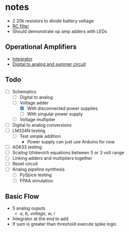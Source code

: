 # notes

- 2 20k resistors to divide battery voltage
- [RC filter](https://www.electronics-tutorials.ws/filter/filter_2.html)
- Should demonstrate op amp adders with LEDs

## Operational Amplifiers

- [Integrator](https://www.electronics-tutorials.ws/opamp/opamp_6.html)
- [Digital to analog and summer circuit](https://www.electronics-tutorials.ws/opamp/opamp_4.html)

## Todo

- [ ] Schematics
  - [ ] Digital to analog
  - [ ] Voltage adder
    - [X] With disconnected power supplies
    - [ ] With singular power supply
  - [ ] Voltage multiplier
- [ ] Digital to analog conversions
- [ ] LM324N testing
  - [ ] Test simple addition
    - Power supply can just use Arduino for now
- [ ] AD633 testing
- [ ] Scaling Izhikevich equations between 5 or 3 volt range
- [ ] Linking adders and multipliers together
- [ ] Reset circuit
- [ ] Analog pipeline synthesis
  - [ ] PySpice testing
  - [ ] FPAA simulation

## Basic Flow

- 5 analog ouputs
  - $a$, $b$, $voltage$, $w$, $i$
- Integrator at the end to add
- If sum is greater than threshold execute spike logic

